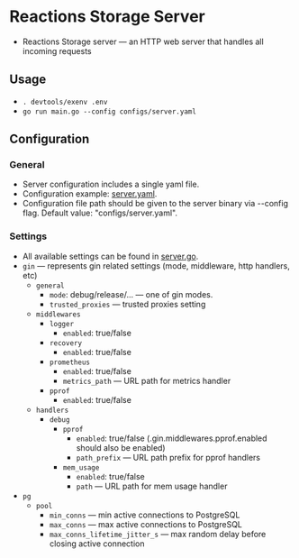 # Reactions Storage Server

* Reactions Storage server — an HTTP web server that handles all incoming requests

## Usage

* `. devtools/exenv .env`
* `go run main.go --config configs/server.yaml`

## Configuration

### General

* Server configuration includes a single yaml file.
* Configuration example: [server.yaml](../../../configs/server.yaml).
* Configuration file path should be given to the server binary via --config flag. Default value: "configs/server.yaml".

### Settings

* All available settings can be found in [server.go](../../../src/configs/server.go).
* `gin` — represents gin related settings (mode, middleware, http handlers, etc)
  * `general`
    * `mode`: debug/release/... — one of gin modes.
    * `trusted_proxies` — trusted proxies setting
  * `middlewares`
    * `logger`
      * `enabled`: true/false
    * `recovery`
      * `enabled`: true/false
    * `prometheus`
      * `enabled`: true/false
      * `metrics_path` — URL path for metrics handler
    * `pprof`
      * `enabled`: true/false
  * `handlers`
    * `debug`
      * `pprof`
        * `enabled`: true/false (.gin.middlewares.pprof.enabled should also be enabled)
        * `path_prefix` — URL path prefix for pprof handlers
      * `mem_usage`
        * `enabled`: true/false
        * `path` — URL path for mem usage handler
* `pg`
  * `pool`
    * `min_conns` — min active connections to PostgreSQL
    * `max_conns` — max active connections to PostgreSQL
    * `max_conns_lifetime_jitter_s` — max random delay before closing active connection
